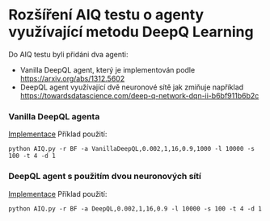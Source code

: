 # Rozšíření AIQ testu o agenty využívající metodu DeepQ Learning
Do AIQ testu byli přidáni dva agenti:
- Vanilla DeepQL agent, který je implementován podle https://arxiv.org/abs/1312.5602
- DeepQL agent využívající dvě neuronové sítě jak zmiňuje například https://towardsdatascience.com/deep-q-network-dqn-ii-b6bf911b6b2c
### Vanilla DeepQL agenta
[Implementace](agents/VanillaDeepQL.py)
Příklad použití:
```
python AIQ.py -r BF -a VanillaDeepQL,0.002,1,16,0.9,1000 -l 10000 -s 100 -t 4 -d 1
```

### DeepQL agent s použitím dvou neuronových sítí
[Implementace](agents/DeepQL.py)
Příklad použití:
```
python AIQ.py -r BF -a DeepQL,0.002,1,16,0.9 -l 10000 -s 100 -t 4 -d 1
```